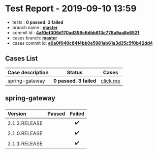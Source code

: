 # Test Report - 2019-09-10 13:59

- tests  : **0 passed**. **3 failed**
- branch name : **[master](https://github.com/apache/incubator-skywalking/tree/master)**
- commit id : **[4af0ef306d170ad359c6dbb613c778a9aa8e8521](https://github.com/apache/incubator-skywalking/commit/4af0ef306d170ad359c6dbb613c778a9aa8e8521)**
- cases branch: **[master](https://github.com/SkywalkingTest/skywalking-autotest-scenarios/tree/master)**
- cases commit id: **[e9a0f040c84f4bb0e5981ab61a3d35c5f0b42dd4](https://github.com/SkywalkingTest/skywalking-autotest-scenarios/commit/e9a0f040c84f4bb0e5981ab61a3d35c5f0b42dd4)**

## Cases List

| Case description | Status | Cases|
|:-----|:-----:|:-----:|
|spring-gateway| **0 passed. 3 failed**| [click me](#spring-gateway) |

## spring-gateway

### 
|  Version     | Passed | Failed|
|:------------- |:-------:|:-----:|
| 2.1.2.RELEASE  | |:heavy_check_mark:|
| 2.1.0.RELEASE  | |:heavy_check_mark:|
| 2.1.1.RELEASE  | |:heavy_check_mark:|

